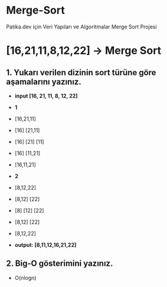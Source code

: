 # Merge-Sort
Patika.dev için Veri Yapıları ve Algoritmalar Merge Sort Projesi

# [16,21,11,8,12,22] -> Merge Sort
## **1. Yukarı verilen dizinin sort türüne göre aşamalarını yazınız.**

* **input [16, 21, 11, 8, 12, 22]**

* **1**
* [16,21,11]
* [16] [21,11]
* [16] [21] [11]
* [16] [11,21]	
* [16,11,21]

* **2**
* [8,12,22]
* [8,12] [22]
* [8] [12] [22]
* [8,12] [22]	
* [8,12,22]

* **output: [8,11,12,16,21,22]**

## 2. **Big-O gösterimini yazınız.**
* O(nlogn)